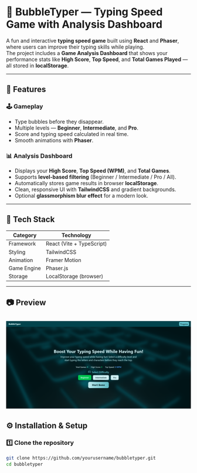 # 🎯 BubbleTyper — Typing Speed Game with Analysis Dashboard

A fun and interactive **typing speed game** built using **React** and **Phaser**, where users can improve their typing skills while playing.  
The project includes a **Game Analysis Dashboard** that shows your performance stats like **High Score**, **Top Speed**, and **Total Games Played** — all stored in **localStorage**.

---

## 🚀 Features

### 🕹️ Gameplay
- Type bubbles before they disappear.
- Multiple levels — **Beginner**, **Intermediate**, and **Pro**.
- Score and typing speed calculated in real time.
- Smooth animations with **Phaser**.

### 📊 Analysis Dashboard
- Displays your **High Score**, **Top Speed (WPM)**, and **Total Games**.
- Supports **level-based filtering** (Beginner / Intermediate / Pro / All).
- Automatically stores game results in browser **localStorage**.
- Clean, responsive UI with **TailwindCSS** and gradient backgrounds.
- Optional **glassmorphism blur effect** for a modern look.

---

## 🧠 Tech Stack

| Category | Technology |
|-----------|-------------|
| Framework | React (Vite + TypeScript) |
| Styling | TailwindCSS |
| Animation | Framer Motion |
| Game Engine | Phaser.js |
| Storage | LocalStorage (browser) |

---

## 📷 Preview

![BubbleTyper Preview](./public/preview.png)
---

## ⚙️ Installation & Setup

### 1️⃣ Clone the repository
```bash
git clone https://github.com/yourusername/bubbletyper.git
cd bubbletyper
